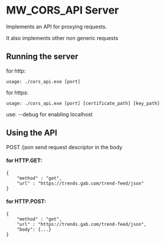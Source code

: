 # MW_CORS_API Server
Implements an API for proxying requests.

It also implements other non generic requests

## Running the server
for http:

    usage: ./cors_api.exe [port]

for https:

    usage: ./cors_api.exe [port] [certificate_path] [key_path]

use: --debug for enabling localhost

## Using the API

POST /json 
send request descriptor in the body

#### for HTTP.GET:
    {
        "method" : "get",
        "url" : "https://trends.gab.com/trend-feed/json"
    }

#### for HTTP.POST:
    {
        "method" : "get",
        "url" : "https://trends.gab.com/trend-feed/json",
        "body": {...}
    }
